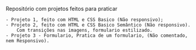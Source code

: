 Repositório com projetos feitos para praticar

	- Projeto 1, feito com HTML e CSS Basico (Não responsivo);
	- Projeto 2, feito com HTML e CSS Basico Semântico (Não responsivo).
		Com transições nas imagens, formulario estilizado. 
	- Projeto 3 - Formulario, Pratica de um formulario, (Não comentado, nem Responsivo).

